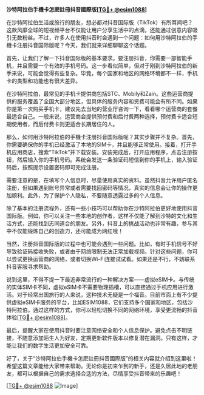 **沙特阿拉伯手機卡怎麽註冊抖音國際版[[TG💪+ @esim1088](https://t.me/s/esim1088)]**

在沙特阿拉伯生活或旅行的朋友，想必都对抖音国际版（TikTok）有所耳闻吧？这款风靡全球的短视频平台不仅能让用户分享生活中的点滴，还能通过创意内容吸引无数粉丝。不过，许多人在使用抖音时会遇到一个问题：如何用沙特阿拉伯的手機卡注册抖音国际版呢？今天，我们就来详细聊聊这个话题。

首先，让我们了解一下抖音国际版的基本要求。要注册抖音，你需要一部智能手机，并且需要一个有效的手机号码。这一步看似简单，但对于刚到沙特阿拉伯的新手来说，可能会觉得有些复杂。毕竟，每个国家和地区的网络环境都不一样，手机卡的类型和功能也有很大差异。

在沙特阿拉伯，最常见的手机卡提供商包括STC、Mobily和Zain。这些运营商提供的服务覆盖了全国大部分地区，但具体的服务内容和资费可能会有所不同。如果你是第一次购买手机卡，建议先去当地的营业厅咨询一下，看看哪个运营商的套餐最适合自己。一般来说，运营商会提供预付费和后付费两种选择，预付费卡适合短期使用者，而后付费卡则更适合长期居住的人。

那么，如何用沙特阿拉伯的手機卡注册抖音国际版呢？其实步骤并不复杂。首先，你需要确保你的手机已经激活了本地的SIM卡，并且能够正常使用。接着，打开手机应用商店，搜索“TikTok”并下载安装。安装完成后，打开应用程序，点击注册按钮，然后输入你的手机号码。系统会发送一条验证码短信到你的手机上，输入验证码后，按照提示设置密码即可完成注册。

需要注意的是，在填写个人信息时，尽量使用真实的资料。虽然抖音允许用户匿名注册，但如果遇到账号异常或者需要找回密码等情况，真实的信息会让你的操作更加顺利。此外，为了保护个人隐私，不要随意透露过多的个人信息。

除了基本的注册流程外，还有一些小技巧可以帮助你在沙特阿拉伯更好地使用抖音国际版。例如，你可以关注一些本地的创作者，这样不仅能了解到沙特的文化和生活方式，还能找到志同道合的朋友。另外，抖音上的挑战活动也非常有趣，参与其中不仅能锻炼自己的创造力，还可能成为网红哦！

当然，注册抖音国际版的过程中也可能会遇到一些问题。比如，有时手机信号不好导致验证码接收失败，或者由于网络限制无法正常加载视频。针对这些问题，你可以尝试更换运营商的网络，或者切换Wi-Fi连接试试看。如果还是不行，不妨联系抖音客服寻求帮助。

说到这里，不得不提一下最近非常流行的一种解决方案——虚拟eSIM卡。与传统的实体SIM卡不同，虚拟eSIM卡不需要物理插槽，可以直接通过手机应用进行激活。对于经常出国旅行的人来说，这种技术无疑是一个福音。目前市面上有不少提供虚拟eSIM卡服务的平台，比如ESIM1088，它们支持多个国家和地区，包括沙特阿拉伯。通过这样的方式，你可以轻松切换不同的网络环境，享受更流畅的抖音体验[[TG💪+ @esim1088](https://t.me/s/esim1088)]。

最后，提醒大家在使用抖音时要注意网络安全和个人信息保护。避免点击不明链接，不随意添加陌生人为好友，定期更新软件版本以修复潜在漏洞。只有这样，才能让我们的数字生活更加安全可靠。

好了，关于“沙特阿拉伯手機卡怎麽註冊抖音國際版”的相关内容就介绍到这里啦！希望这篇文章能给大家带来帮助。无论你是初来乍到的新手，还是久居此地的老朋友，都可以根据自己的需求选择合适的方法，尽情享受抖音带来的乐趣吧！

[[TG💪+ @esim1088](https://t.me/s/esim1088) ![Image](https://i.postimg.cc/4NQfJmqS/Snipaste-2025-05-13-00-14-12.png)]